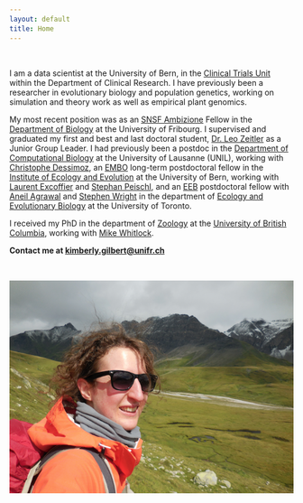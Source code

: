```yaml
---
layout: default
title: Home
---
```



&nbsp;



I am a data scientist at the University of Bern, in the [Clinical Trials Unit](https://www.ispm.unibe.ch/research/research_support/ctu_bern/index_eng.html) within the Department of Clinical Research. I have previously been a researcher in evolutionary biology and population genetics, working on simulation and theory work as well as empirical plant genomics.

My most recent position was as an [SNSF Ambizione](http://www.snf.ch/en/funding/careers/ambizione/Pages/default.aspx) 
Fellow in the [Department of Biology](https://www.unifr.ch/bio/en/groups/gilbert/) 
at the University of Fribourg. I supervised and graduated my first and best and last doctoral student, [Dr. Leo Zeitler](https://scholar.google.de/citations?user=e-uwjOAAAAAJ&hl=de) as a Junior Group Leader. I had previously been a postdoc in the [Department of Computational Biology](https://www.unil.ch/dbc/en/home.html) 
at the University of Lausanne (UNIL), working with [Christophe Dessimoz](https://lab.dessimoz.org/), 
an [EMBO](http://www.embo.org/) 
long-term postdoctoral fellow in the [Institute of Ecology and Evolution](http://www.iee.unibe.ch/index_eng.html) 
at the University of Bern, working with [Laurent Excoffier](http://www.cmpg.iee.unibe.ch/about_us/team/researchers/prof_dr_excoffier_laurent/index_eng.html) 
and [Stephan Peischl](http://www.bioinformatics.unibe.ch/about_us/staff/dr_peischl_stephan/index_eng.html), 
and an [EEB](http://www.eeb.utoronto.ca/about-us/employment/postdocs.htm) 
postdoctoral fellow with [Aneil Agrawal](http://agrawal.eeb.utoronto.ca/) 
and [Stephen Wright](http://wright.eeb.utoronto.ca/) 
in the department of [Ecology and Evolutionary Biology](http://www.eeb.utoronto.ca/) 
at the University of Toronto.

I received my PhD in the department of [Zoology](http://www.zoology.ubc.ca/) at the [University of British Columbia](http://www.ubc.ca/), working with [Mike Whitlock](http://www.zoology.ubc.ca/person/whitlock).

**Contact me at kimberly.gilbert@unifr.ch**  
<!--- &nbsp; &nbsp; &nbsp; &nbsp; &nbsp; &nbsp; &nbsp; &nbsp; &nbsp; &nbsp; &nbsp; **or kimberly.gilbert@unifr.ch**  --->

&nbsp;



![photo](https://github.com/kjgilbert/kjgilbert.github.io/raw/master/extras/Photo.png)
